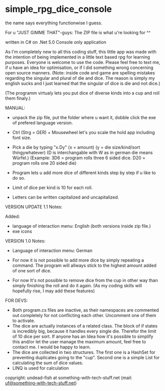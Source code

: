 # simple_rpg_dice_console
the name says everything functionwise I guess.

For u "JUST GIMME THAT"-guys: The ZIP file is what u're looking for ^^

written in C# on .Net 5.0
Console only application

As I'm completely new to all this coding stuff, this little app was made with the intention of being implemented in a little text based rpg for learning purposes.
Everyone is welcome to use the code. Please feel free to text me, if u have an idea for optimisation, or if I did something wrong concerning open source manners.
(Note: inside code and game are spelling mistakes regarding the singular and plural of die and dice. The reason is simply my english sucks and I just learned that the singular of dice is die and not dice.)


(The programm virtualy lets you put dice of diverse kinds into a cup and roll them finaly.) 

MANUAL:
- unpack the zip file, put the folder where u want it, dobble click the exe of prefered language version.

- Ctrl (Strg = GER) + Mousewheel let's you scale the hold app including font size.

- Pick a die by typing "x.Dy"
(x = amount)
(y = die size/kind/sort thingywhatever)
(D is interchangable with W as in german die means Würfel.)
(Example: 3D6 = program rolls three 6 sided dice. D20 = program rolls one 20 sided die)

- Program lets u add more dice of different kinds step by step if u like to do so.
- Limit of dice per kind is 10 for each roll.
- Letters can be written capitalized and uncapitalized.

VERSION UPDATE 1.1 Notes:

Added:
- language of interaction menu: English (both versions inside zip file.)
- exe icons

VERSION 1.0 Notes:

- Language of interaction menu: German 

- For now it is not possible to add more dice by simply repeating a command. 
  The program will allways stick to the highest amount added of one sort of dice.
- For now It's not possible to remove dice from the cup in other way than simply finishing the roll and do it again.
  (As my coding skills will hopefully rise, I may add these features)

FOR DEVS:
- Both program.cs files are inactive, as their namespaces are commented out completely for not conflicting each other. 
  Uncomment one of them to activate.
- The dice are actually instances of a related class. The block of if states is incredibly big, because it handles every single die. 
  Therefor the limit of 10 dice per sort. If anyone has an Idea how it's possible to simplify this and/or let the user manage the maximum amount, 
  feel free to contact me. I would be happy to learn. 
- The dice are collected in two structures. The first one is a HashSet<Action> for preventing duplicates going to the "cup". 
  Second one is a simple List<int> for calculating the sum of dice values.
- LINQ is used for calculation

copyright: undead-fish at something-with-tech-stuff.net (mail: uf@something-with-tech-stuff.net)
